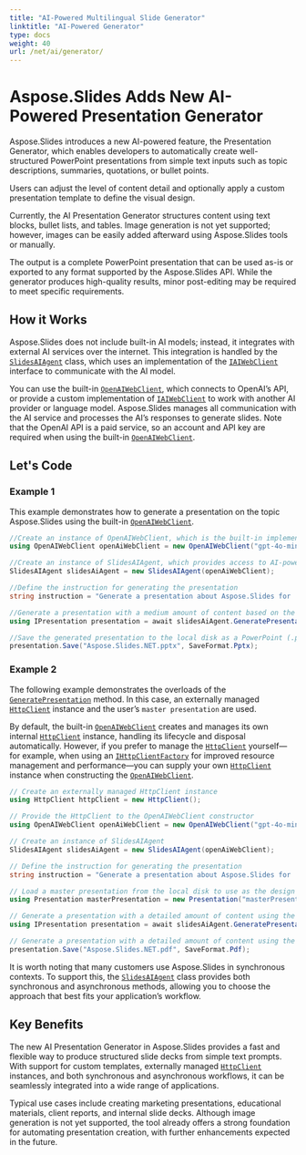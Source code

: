 ```yaml
---
title: "AI-Powered Multilingual Slide Generator"
linktitle: "AI-Powered Generator"
type: docs
weight: 40
url: /net/ai/generator/
---
```


# Aspose.Slides Adds New AI-Powered Presentation Generator

Aspose.Slides introduces a new AI-powered feature, the Presentation Generator, which enables developers to automatically create well-structured PowerPoint presentations from simple text inputs such as topic descriptions, summaries, quotations, or bullet points.

Users can adjust the level of content detail and optionally apply a custom presentation template to define the visual design.

Currently, the AI Presentation Generator structures content using text blocks, bullet lists, and tables. Image generation is not yet supported; however, images can be easily added afterward using Aspose.Slides tools or manually.

The output is a complete PowerPoint presentation that can be used as-is or exported to any format supported by the Aspose.Slides API. While the generator produces high-quality results, minor post-editing may be required to meet specific requirements.

## How it Works

Aspose.Slides does not include built-in AI models; instead, it integrates with external AI services over the internet. This integration is handled by the [`SlidesAIAgent`](https://reference.aspose.com/slides/net/aspose.slides.ai/slidesaiagent/) class, which uses an implementation of the [`IAIWebClient`](https://reference.aspose.com/slides/net/aspose.slides.ai/iaiwebclient/) interface to communicate with the AI model.

You can use the built-in [`OpenAIWebClient`](https://reference.aspose.com/slides/net/aspose.slides.ai/openaiwebclient/), which connects to OpenAI’s API, or provide a custom implementation of [`IAIWebClient`](https://reference.aspose.com/slides/net/aspose.slides.ai/iaiwebclient/) to work with another AI provider or language model. Aspose.Slides manages all communication with the AI service and processes the AI’s responses to generate slides. Note that the OpenAI API is a paid service, so an account and API key are required when using the built-in [`OpenAIWebClient`](https://reference.aspose.com/slides/net/aspose.slides.ai/openaiwebclient/).

## Let's Code
### Example 1
This example demonstrates how to generate a presentation on the topic Aspose.Slides using the built-in [`OpenAIWebClient`](https://reference.aspose.com/slides/net/aspose.slides.ai/openaiwebclient/).

```csharp
//Create an instance of OpenAIWebClient, which is the built-in implementation of the OpenAI web client
using OpenAIWebClient openAiWebClient = new OpenAIWebClient("gpt-4o-mini", "apiKey", null);

//Create an instance of SlidesAIAgent, which provides access to AI-powered features
SlidesAIAgent slidesAiAgent = new SlidesAIAgent(openAiWebClient);

//Define the instruction for generating the presentation
string instruction = "Generate a presentation about Aspose.Slides for .NET, highlighting its capabilities and advantages over competitors.";

//Generate a presentation with a medium amount of content based on the instruction
using IPresentation presentation = await slidesAiAgent.GeneratePresentationAsync(instruction, PresentationContentAmountType.Medium);

//Save the generated presentation to the local disk as a PowerPoint (.pptx) file
presentation.Save("Aspose.Slides.NET.pptx", SaveFormat.Pptx);
```

### Example 2
The following example demonstrates the overloads of the [`GeneratePresentation`](https://reference.aspose.com/slides/net/aspose.slides.ai/slidesaiagent/generatepresentation/) method. In this case, an externally managed [`HttpClient`](https://learn.microsoft.com/en-us/dotnet/api/system.net.http.httpclient) instance and the user’s `master presentation` are used.

By default, the built-in [`OpenAIWebClient`](https://reference.aspose.com/slides/net/aspose.slides.ai/openaiwebclient/) creates and manages its own internal [`HttpClient`](https://learn.microsoft.com/en-us/dotnet/api/system.net.http.httpclient) instance, handling its lifecycle and disposal automatically. However, if you prefer to manage the [`HttpClient`](https://learn.microsoft.com/en-us/dotnet/api/system.net.http.httpclient) yourself—for example, when using an [`IHttpClientFactory`](https://learn.microsoft.com/en-us/dotnet/core/extensions/httpclient-factory) for improved resource management and performance—you can supply your own [`HttpClient`](https://learn.microsoft.com/en-us/dotnet/api/system.net.http.httpclient) instance when constructing the [`OpenAIWebClient`](https://reference.aspose.com/slides/net/aspose.slides.ai/openaiwebclient/).

```csharp
// Create an externally managed HttpClient instance
using HttpClient httpClient = new HttpClient();

// Provide the HttpClient to the OpenAIWebClient constructor
using OpenAIWebClient openAiWebClient = new OpenAIWebClient("gpt-4o-mini", "apiKey", "organizationId", httpClient);

// Create an instance of SlidesAIAgent
SlidesAIAgent slidesAiAgent = new SlidesAIAgent(openAiWebClient);

// Define the instruction for generating the presentation
string instruction = "Generate a presentation about Aspose.Slides for .NET, highlighting its capabilities and advantages over competitors.";

// Load a master presentation from the local disk to use as the design template
using Presentation masterPresentation = new Presentation("masterPresentation.pptx");

// Generate a presentation with a detailed amount of content using the instruction and master template
using IPresentation presentation = await slidesAiAgent.GeneratePresentationAsync(instruction, PresentationContentAmountType.Detailed, masterPresentation);

// Generate a presentation with a detailed amount of content using the instruction and master template
presentation.Save("Aspose.Slides.NET.pdf", SaveFormat.Pdf);
```

It is worth noting that many customers use Aspose.Slides in synchronous contexts. To support this, the [`SlidesAIAgent`](https://reference.aspose.com/slides/net/aspose.slides.ai/slidesaiagent/) class provides both synchronous and asynchronous methods, allowing you to choose the approach that best fits your application’s workflow.

## Key Benefits

The new AI Presentation Generator in Aspose.Slides provides a fast and flexible way to produce structured slide decks from simple text prompts. With support for custom templates, externally managed [`HttpClient`](https://learn.microsoft.com/en-us/dotnet/api/system.net.http.httpclient) instances, and both synchronous and asynchronous workflows, it can be seamlessly integrated into a wide range of applications.

Typical use cases include creating marketing presentations, educational materials, client reports, and internal slide decks. Although image generation is not yet supported, the tool already offers a strong foundation for automating presentation creation, with further enhancements expected in the future.